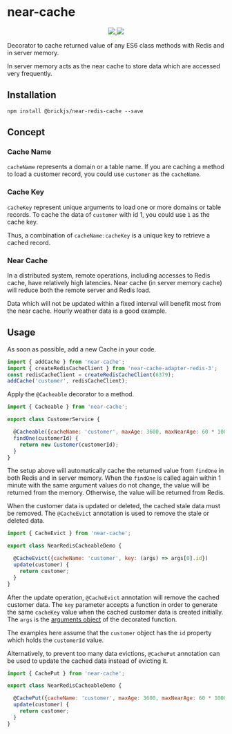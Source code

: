 # near-cache

<p align="center">
    <a href="https://github.com/brickjs/near-cache/actions?query=workflow%3A%22CI+Build+Test%22">
      <img src="https://github.com/brickjs/near-cache/workflows/CI%20Build%20Test/badge.svg?branch=master" />
    </a>
    <a href="https://codecov.io/gh/brickjs/near-cache">
      <img src="https://codecov.io/gh/brickjs/near-cache/branch/master/graph/badge.svg" />
    </a>
</p>

Decorator to cache returned value of any ES6 class methods with Redis and in server memory.

In server memory acts as the near cache to store data which are accessed very frequently.

## Installation

```
npm install @brickjs/near-redis-cache --save
```
## Concept

### Cache Name
`cacheName` represents a domain or a table name.
If you are caching a method to load a customer record, you could use `customer` as the `cacheName`.

### Cache Key
`cacheKey` represent unique arguments to load one or more domains or table records. 
To cache the data of `customer` with id 1, you could use `1` as the cache key.

Thus, a combination of `cacheName:cacheKey` is a unique key to retrieve a cached record.

### Near Cache

In a distributed system, remote operations, including accesses to Redis cache, have relatively high latencies. 
Near cache (in server memory cache) will reduce both the remote server and Redis load.

Data which will not be updated within a fixed interval will benefit most from the near cache.
Hourly weather data is a good example.

## Usage

As soon as possible, add a new Cache in your code.

```javascript
import { addCache } from 'near-cache';
import { createRedisCacheClient } from 'near-cache-adapter-redis-3';
const redisCacheClient = createRedisCacheClient(6379);
addCache('customer', redisCacheClient);
```

Apply the `@Cacheable` decorator to a method.

```javascript
import { Cacheable } from 'near-cache';

export class CustomerService {

  @Cacheable({cacheName: 'customer', maxAge: 3600, maxNearAge: 60 * 1000})
  findOne(customerId) {
    return new Customer(customerId);
  }
}
```

The setup above will automatically cache the returned value from `findOne` in both Redis and in server memory.
When the `findOne` is called again within 1 minute with the same argument values  do not change, the value will be returned from the memory.
Otherwise, the value will be returned from Redis.

When the customer data is updated or deleted, the cached stale data must be removed. The `@CacheEvict` annotation is used to remove the stale or deleted data.

 ```javascript
 import { CacheEvict } from 'near-cache';
 
 export class NearRedisCacheableDemo {
 
   @CacheEvict({cacheName: 'customer', key: (args) => args[0].id})
   update(customer) {
     return customer;
   }
 }
 ```

After the update operation, `@CacheEvict` annotation will remove the cached customer data.
The `key` parameter accepts a function in order to generate the same `cacheKey` value when the cached customer data is created initially.
The `args` is the [arguments object](https://developer.mozilla.org/en-US/docs/Web/JavaScript/Reference/Functions/arguments) of the decorated function.

The examples here assume that the `customer` object has the `id` property which holds the `customerId` value. 

Alternatively, to prevent too many data evictions, `@CachePut` annotation can be used to update the cached data instead of evicting it.

 ```javascript
 import { CachePut } from 'near-cache';
 
 export class NearRedisCacheableDemo {
 
   @CachePut({cacheName: 'customer', maxAge: 3600, maxNearAge: 60 * 1000, key: (args) => args[0].id})
   update(customer) {
     return customer;
   }
 }
 ```
